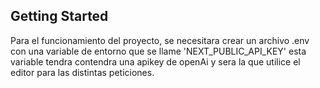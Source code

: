 ## Getting Started

Para el funcionamiento del proyecto, se necesitara crear un archivo .env con una variable de entorno que se llame 'NEXT_PUBLIC_API_KEY' esta variable tendra contendra una apikey de openAi y sera la que utilice el editor para las distintas peticiones.

